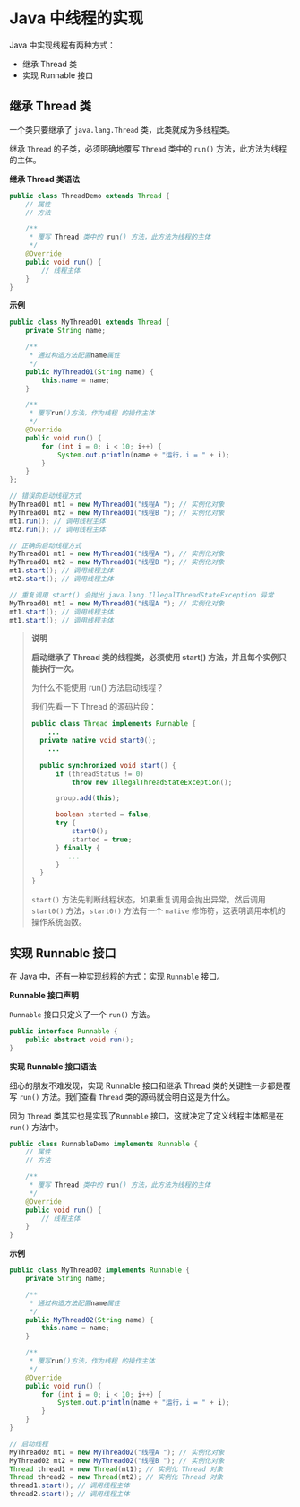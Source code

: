 # Java 中线程的实现

Java 中实现线程有两种方式：

- 继承 Thread 类
- 实现 Runnable 接口

## 继承 Thread 类

一个类只要继承了 `java.lang.Thread` 类，此类就成为多线程类。

继承 `Thread` 的子类，必须明确地覆写 `Thread` 类中的 `run()` 方法，此方法为线程的主体。

**继承 Thread 类语法**

```java
public class ThreadDemo extends Thread {
    // 属性
    // 方法

    /**
     * 覆写 Thread 类中的 run() 方法，此方法为线程的主体
     */
    @Override
    public void run() {
        // 线程主体
    }
}
```

**示例**

```java
public class MyThread01 extends Thread {
    private String name;

    /**
     * 通过构造方法配置name属性
     */
    public MyThread01(String name) {
        this.name = name;
    }

    /**
     * 覆写run()方法，作为线程 的操作主体
     */
    @Override
    public void run() {
        for (int i = 0; i < 10; i++) {
            System.out.println(name + "运行，i = " + i);
        }
    }
};

// 错误的启动线程方式
MyThread01 mt1 = new MyThread01("线程A "); // 实例化对象
MyThread01 mt2 = new MyThread01("线程B "); // 实例化对象
mt1.run(); // 调用线程主体
mt2.run(); // 调用线程主体

// 正确的启动线程方式
MyThread01 mt1 = new MyThread01("线程A "); // 实例化对象
MyThread01 mt2 = new MyThread01("线程B "); // 实例化对象
mt1.start(); // 调用线程主体
mt2.start(); // 调用线程主体

// 重复调用 start() 会抛出 java.lang.IllegalThreadStateException 异常
MyThread01 mt1 = new MyThread01("线程A "); // 实例化对象
mt1.start(); // 调用线程主体
mt1.start(); // 调用线程主体
```

> **说明**
>
> **启动继承了 Thread 类的线程类，必须使用 start() 方法，并且每个实例只能执行一次。**
>
> 为什么不能使用 run() 方法启动线程？
>
> 我们先看一下 Thread 的源码片段：
>
> ```java
> public class Thread implements Runnable {
>     ...
> 	private native void start0();
>     ...
>     
> 	public synchronized void start() {
> 		if (threadStatus != 0)
> 			throw new IllegalThreadStateException();
>
> 		group.add(this);
>
> 		boolean started = false;
> 		try {
> 			start0();
> 			started = true;
> 		} finally {
> 		   ...
> 		}
> 	}
> }
> ```
>
> `start()` 方法先判断线程状态，如果重复调用会抛出异常。然后调用 `start0()` 方法，`start0()` 方法有一个 `native` 修饰符，这表明调用本机的操作系统函数。

## 实现 Runnable 接口

在 Java 中，还有一种实现线程的方式：实现 `Runnable` 接口。

**Runnable 接口声明**

`Runnable` 接口只定义了一个 `run()` 方法。

```java
public interface Runnable {
    public abstract void run();
}
```

**实现 Runnable 接口语法**

细心的朋友不难发现，实现 Runnable 接口和继承 Thread 类的关键性一步都是覆写 `run()` 方法。我们查看 `Thread` 类的源码就会明白这是为什么。

因为 `Thread` 类其实也是实现了`Runnable` 接口，这就决定了定义线程主体都是在 `run()` 方法中。

```java
public class RunnableDemo implements Runnable {
    // 属性
    // 方法

    /**
     * 覆写 Thread 类中的 run() 方法，此方法为线程的主体
     */
    @Override
    public void run() {
        // 线程主体
    }
}
```

**示例**

```java
public class MyThread02 implements Runnable {
    private String name;

    /**
     * 通过构造方法配置name属性
     */
    public MyThread02(String name) {
        this.name = name;
    }

    /**
     * 覆写run()方法，作为线程 的操作主体
     */
    @Override
    public void run() {
        for (int i = 0; i < 10; i++) {
            System.out.println(name + "运行，i = " + i);
        }
    }
}

// 启动线程
MyThread02 mt1 = new MyThread02("线程A "); // 实例化对象
MyThread02 mt2 = new MyThread02("线程B "); // 实例化对象
Thread thread1 = new Thread(mt1); // 实例化 Thread 对象
Thread thread2 = new Thread(mt2); // 实例化 Thread 对象
thread1.start(); // 调用线程主体
thread2.start(); // 调用线程主体
```



